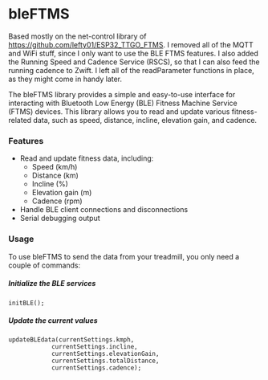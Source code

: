 # bleFTMS

Based mostly on the net-control library of https://github.com/lefty01/ESP32_TTGO_FTMS. I removed all of the MQTT and WiFi stuff, since I only want to use the BLE FTMS features. I also added the Running Speed and Cadence Service (RSCS), so that I can also feed the running cadence to Zwift. I left all of the readParameter functions in place, as they might come in handy later. 

The bleFTMS library provides a simple and easy-to-use interface for interacting with Bluetooth Low Energy (BLE) Fitness Machine Service (FTMS) devices. This library allows you to read and update various fitness-related data, such as speed, distance, incline, elevation gain, and cadence.

### Features
* Read and update fitness data, including:
  * Speed (km/h)
  * Distance (km)
  * Incline (%)
  * Elevation gain (m)
  * Cadence (rpm)
* Handle BLE client connections and disconnections
* Serial debugging output

### Usage
To use bleFTMS to send the data from your treadmill, you only need a couple of commands:
##### Initialize the BLE services
    initBLE();

##### Update the current values
    updateBLEdata(currentSettings.kmph, 
                currentSettings.incline, 
                currentSettings.elevationGain, 
                currentSettings.totalDistance, 
                currentSettings.cadence);
